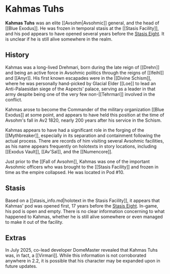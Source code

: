 # Kahmas Tuhs

**Kahmas Tuhs** was an elite [[Avsohm|Avsohmic]] general, and the head of [[Blue Exodus]]. He was frozen in temporal stasis at the [[Stasis Facility]], and his pod appears to have opened several years before the [Stasis Eight](/Lore/Historical_Figures/Stasis_Eight/). It is unclear if he is still alive somewhere in the realm.

## History

Kahmas was a long-lived Drehmari, born during the late reign of [[Drehn]] and being an active force in Avsohmic politics through the reigns of [[Ifeihl]] and [[Anyr]]. His first known escapades were in the [[Divine Schism]], where he was personally hand-picked by Glacial Elder [[Loe]] to lead an Anti-Palaesidan siege of the Aspects' palace, serving as a leader in that army despite being one of the very few non-[[Tehrmari]] involved in the conflict.

Kahmas arose to become the Commander of the military organization [[Blue Exodus]] at some point, and appears to have held this position at the time of Avsohm's fall in Av2 1820, nearly 200 years after his service in the Schism. 

Kahmas appears to have had a significant role in the forging of the [[Mythbreaker]], especially in its separation and containment following the actual process. There are records of him visiting several Avsohmic facilities, as his name appears frequently on holotexts in story locations, including [[Exodus Vault]], [[Av'Sal]], and the [[Numencore]].

Just prior to the [[Fall of Avsohm]], Kahmas was one of the important Avsohmic officers who was brought to the [[Stasis Facility]] and frozen in time as the empire collapsed. He was located in Pod #10.

## Stasis

Based on a [[stasis_info.md|holotext in the Stasis Facility]], it appears that Kahmas' pod was opened first, 17 years before the [Stasis Eight](/Lore/Historical_Figures/Stasis_Eight/). In-game, his pod is open and empty. There is no clear information concerning to what happened to Kahmas, whether he is still alive somewhere or even managed to make it out of the facility.


## Extras

In July 2025, co-lead developer DomeMaster revealed that Kahmas Tuhs was, in fact, a [[Virmari]]. While this information is not corroborated anywhere in 2.2, it is possible that his character may be expanded upon in future updates.
